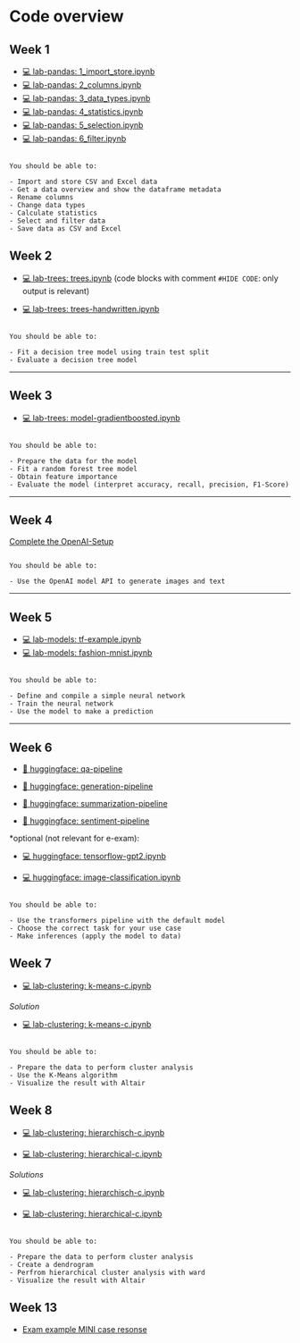 # Code overview


## Week 1

- [💻 lab-pandas: 1_import_store.ipynb](https://colab.research.google.com/github/kirenz/lab-pandas/blob/main/ae/1_import_store.ipynb)
- [💻 lab-pandas: 2_columns.ipynb](https://colab.research.google.com/github/kirenz/lab-pandas/blob/main/ae/2_columns.ipynb)
- [💻 lab-pandas: 3_data_types.ipynb](https://colab.research.google.com/github/kirenz/lab-pandas/blob/main/ae/3_data_types.ipynb)
- [💻 lab-pandas: 4_statistics.ipynb](https://colab.research.google.com/github/kirenz/lab-pandas/blob/main/ae/4_statistics.ipynb)
- [💻 lab-pandas: 5_selection.ipynb](https://colab.research.google.com/github/kirenz/lab-pandas/blob/main/ae/5_selection.ipynb)
- [💻 lab-pandas: 6_filter.ipynb](https://colab.research.google.com/github/kirenz/lab-pandas/blob/main/ae/6_filter.ipynb)

```{note}

You should be able to:

- Import and store CSV and Excel data
- Get a data overview and show the dataframe metadata
- Rename columns
- Change data types
- Calculate statistics
- Select and filter data
- Save data as CSV and Excel

```

## Week 2

- [💻 lab-trees: trees.ipynb](https://colab.research.google.com/github/kirenz/lab-trees/blob/main/tutorial/trees.ipynb) (code blocks with comment `#HIDE CODE`: only output is relevant)

- [💻 lab-trees: trees-handwritten.ipynb](https://colab.research.google.com/github/kirenz/lab-trees/blob/main/tutorial/trees-handwritten.ipynb)


```{note}

You should be able to:

- Fit a decision tree model using train test split
- Evaluate a decision tree model

```


---

## Week 3

- [💻 lab-trees: model-gradientboosted.ipynb](https://colab.research.google.com/github/kirenz/lab-trees/blob/main/campaign/model-gradientboosted.ipynb)


```{note}

You should be able to:

- Prepare the data for the model
- Fit a random forest tree model 
- Obtain feature importance
- Evaluate the model (interpret accuracy, recall, precision, F1-Score)

```

---

## Week 4

[Complete the OpenAI-Setup](https://github.com/kirenz/open-ai-setup)

```{note}

You should be able to:

- Use the OpenAI model API to generate images and text

```

---


## Week 5

- [💻 lab-models: tf-example.ipynb](https://colab.research.google.com/github/kirenz/lab-models/blob/main/ann/tf-example.ipynb)
- [💻 lab-models: fashion-mnist.ipynb](https://colab.research.google.com/github/kirenz/lab-models/blob/main/ann/fashion-mnist.ipynb)



```{note}

You should be able to:

- Define and compile a simple neural network
- Train the neural network
- Use the model to make a prediction

```

<!--
- [💻 lab-models: cnn.ipynb](https://colab.research.google.com/github/kirenz/lab-models/blob/main/ann/cnn.ipynb)
-->

---

## Week 6

- [🤗 huggingface: qa-pipeline](https://kirenz.github.io/huggingface/question-answering/qa-pipeline)

- [🤗 huggingface: generation-pipeline](https://kirenz.github.io/huggingface/text-generation/generation-pipeline)

- [🤗 huggingface: summarization-pipeline](https://kirenz.github.io/huggingface/text-summarization/summarization-pipeline)

- [🤗 huggingface: sentiment-pipeline](https://kirenz.github.io/huggingface/sentiment-analysis/sentiment-pipeline)


*optional (not relevant for e-exam):

- [💻 huggingface: tensorflow-gpt2.ipynb](https://colab.research.google.com/github/kirenz/huggingface/blob/main/text-generation/tensorflow-gpt2.ipynb)

- [💻 huggingface: image-classification.ipynb](https://colab.research.google.com/github/kirenz/huggingface/blob/main/image-classification/image-classification.ipynb)

```{note}

You should be able to:

- Use the transformers pipeline with the default model
- Choose the correct task for your use case
- Make inferences (apply the model to data)

```

## Week 7

- [💻 lab-clustering: k-means-c.ipynb](https://colab.research.google.com/github/kirenz/lab-clustering/blob/main/tutorial/k-means-c.ipynb)

*Solution*

- [💻 lab-clustering: k-means-c.ipynb](https://colab.research.google.com/github/kirenz/lab-clustering/blob/main/tutorial/k-means.ipynb)


```{note}

You should be able to:

- Prepare the data to perform cluster analysis
- Use the K-Means algorithm
- Visualize the result with Altair

```

## Week 8

- [💻 lab-clustering: hierarchisch-c.ipynb](https://colab.research.google.com/github/kirenz/lab-clustering/blob/main/tutorial/hierarchisch-c.ipynb)

- [💻 lab-clustering: hierarchical-c.ipynb](https://colab.research.google.com/github/kirenz/lab-clustering/blob/main/tutorial/hierarchical-c.ipynb)

*Solutions*

- [💻 lab-clustering: hierarchisch-c.ipynb](https://colab.research.google.com/github/kirenz/lab-clustering/blob/main/tutorial/hierarchisch.ipynb)

- [💻 lab-clustering: hierarchical-c.ipynb](https://colab.research.google.com/github/kirenz/lab-clustering/blob/main/tutorial/hierarchical.ipynb)

```{note}

You should be able to:

- Prepare the data to perform cluster analysis
- Create a dendrogram
- Perfrom hierarchical cluster analysis with ward
- Visualize the result with Altair

```

## Week 13

- [Exam example MINI case resonse](../ae/exam-mini-response.ipynb)